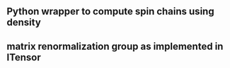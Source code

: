 ## Python wrapper to compute spin chains using density
## matrix renormalization group as implemented in ITensor

